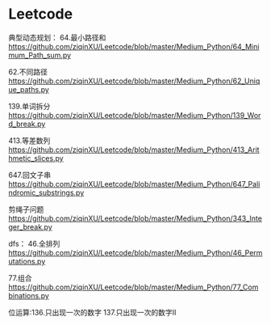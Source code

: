# Leetcode

典型动态规划：
64.最小路径和
https://github.com/ziqinXU/Leetcode/blob/master/Medium_Python/64_Minimum_Path_sum.py

62.不同路径
https://github.com/ziqinXU/Leetcode/blob/master/Medium_Python/62_Unique_paths.py

139.单词拆分
https://github.com/ziqinXU/Leetcode/blob/master/Medium_Python/139_Word_break.py

413.等差数列
https://github.com/ziqinXU/Leetcode/blob/master/Medium_Python/413_Arithmetic_slices.py

647.回文子串
https://github.com/ziqinXU/Leetcode/blob/master/Medium_Python/647_Palindromic_substrings.py

剪绳子问题 
https://github.com/ziqinXU/Leetcode/blob/master/Medium_Python/343_Integer_break.py

dfs：
46.全排列
https://github.com/ziqinXU/Leetcode/blob/master/Medium_Python/46_Permutations.py

77.组合
https://github.com/ziqinXU/Leetcode/blob/master/Medium_Python/77_Combinations.py


位运算:136.只出现一次的数字
      137.只出现一次的数字II
